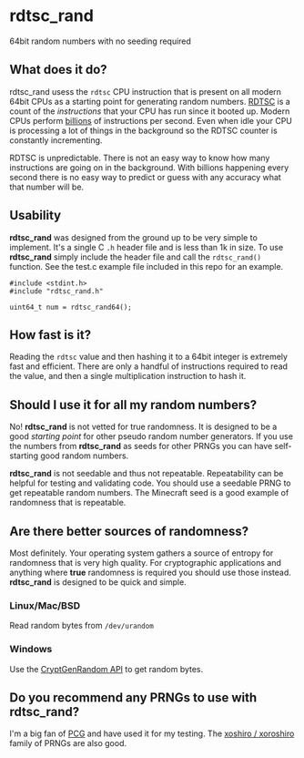 # rdtsc_rand

64bit random numbers with no seeding required

## What does it do?

rdtsc_rand usess the `rdtsc` CPU instruction that is present on all modern
64bit CPUs as a starting point for generating random numbers.
[RDTSC](https://en.wikipedia.org/wiki/Time_Stamp_Counter) is a count of the
_instructions_ that your CPU has run since it booted up. Modern CPUs perform
[billions](https://en.wikipedia.org/wiki/Instructions_per_second#CPU_results)
of instructions per second. Even when idle your CPU is processing a lot of
things in the background so the RDTSC counter is constantly incrementing.

RDTSC is unpredictable. There is not an easy way to know how many
instructions are going on in the background. With billions happening
every second there is no easy way to predict or guess with any accuracy
what that number will be.

## Usability

**rdtsc_rand** was designed from the ground up to be very simple to
implement. It's a single C `.h` header file and is less than 1k in size. To
use **rdtsc_rand** simply include the header file and call the `rdtsc_rand()`
function. See the test.c example file included in this repo for an example.

```
#include <stdint.h>
#include "rdtsc_rand.h"

uint64_t num = rdtsc_rand64();
```

## How fast is it?

Reading the `rdtsc` value and then hashing it to a 64bit integer is extremely
fast and efficient. There are only a handful of instructions required to
read the value, and then a single multiplication instruction to hash it.

## Should I use it for all my random numbers?

No! **rdtsc_rand** is not vetted for true randomness. It is designed to be
a good _starting point_ for other pseudo random number generators. If you
use the numbers from **rdtsc_rand** as seeds for other PRNGs you can have
self-starting good random numbers.

**rdtsc_rand** is not seedable and thus not repeatable. Repeatability can
be helpful for testing and validating code. You should use a seedable PRNG
to get repeatable random numbers. The Minecraft seed is a good example of
randomness that is repeatable.

## Are there better sources of randomness?

Most definitely. Your operating system gathers a source of entropy for
randomness that is very high quality. For cryptographic applications
and anything where **true** randomness is required you should use those
instead. **rdtsc_rand** is designed to be quick and simple.

### Linux/Mac/BSD

Read random bytes from `/dev/urandom`

### Windows

Use the [CryptGenRandom API](https://learn.microsoft.com/en-us/windows/win32/api/wincrypt/nf-wincrypt-cryptgenrandom)
to get random bytes.

## Do you recommend any PRNGs to use with rdtsc_rand?

I'm a big fan of [PCG](https://www.pcg-random.org/) and have
used it for my testing. The [xoshiro / xoroshiro](https://prng.di.unimi.it/)
family of PRNGs are also good.
